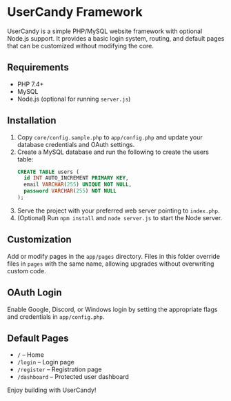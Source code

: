 # UserCandy Framework

UserCandy is a simple PHP/MySQL website framework with optional Node.js support. It provides a basic login system, routing, and default pages that can be customized without modifying the core.

## Requirements
- PHP 7.4+
- MySQL
- Node.js (optional for running `server.js`)

## Installation
1. Copy `core/config.sample.php` to `app/config.php` and update your database credentials and OAuth settings.
2. Create a MySQL database and run the following to create the users table:
   ```sql
   CREATE TABLE users (
     id INT AUTO_INCREMENT PRIMARY KEY,
     email VARCHAR(255) UNIQUE NOT NULL,
     password VARCHAR(255) NOT NULL
   );
   ```
3. Serve the project with your preferred web server pointing to `index.php`.
4. (Optional) Run `npm install` and `node server.js` to start the Node server.

## Customization
Add or modify pages in the `app/pages` directory. Files in this folder override files in `pages` with the same name, allowing upgrades without overwriting custom code.

## OAuth Login
Enable Google, Discord, or Windows login by setting the appropriate flags and credentials in `app/config.php`.

## Default Pages
- `/` – Home
- `/login` – Login page
- `/register` – Registration page
- `/dashboard` – Protected user dashboard

Enjoy building with UserCandy!
